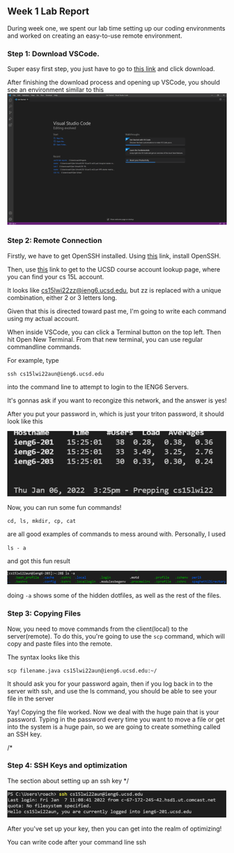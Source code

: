 ## Week 1 Lab Report

During week one, we spent our lab time setting up our coding environments and worked on creating an easy-to-use remote environment. 

### **Step 1**: Download VSCode.
 Super easy first step, you just have to go to 
[this link]( https://code.visualstudio.com) and click download.


After finishing the download process and opening up VSCode, you should see an environment similar to this
![The Environment](img/base_VSCODE.PNG)


### **Step 2**: Remote Connection
Firstly, we have to get OpenSSH installed. Using
[this](https://docs.microsoft.com/en-us/windows-server/administration/openssh/openssh_install_firstuse) link, install OpenSSH. 

Then, use [this](https://sdacs.ucsd.edu/~icc/index.php) link to get to the UCSD course account lookup page, where you can find your cs 15L account. 

It looks like cs15lwi22zz@ieng6.ucsd.edu, but zz is replaced with a unique combination, either 2 or 3 letters long. 

Given that this is directed toward past me, I'm going to write each command using my actual account.

When inside VSCode, you can click a Terminal button on the top left. Then hit Open New Terminal. From that new terminal, you can use regular commandline commands.

For example, type 

```
ssh cs15lwi22aun@ieng6.ucsd.edu
```
into the command line to attempt to login to the IENG6 Servers.

It's gonnas ask if you want to recongize this network, and the answer is yes!


After you put your password in, which is just your triton password, it should look like this

![thing](img/ieng6.PNG)

Now, you can run some fun commands!
```
cd, ls, mkdir, cp, cat
```
are all good examples of commands to mess around with. Personally, I used 

`ls - a`

and got this fun result

![Long list](img/testingCommands-lab1.PNG)


doing `-a` shows some of the hidden dotfiles, as well as the rest of the files. 

### **Step 3**: Copying Files

Now, you need to move commands from the client(local) to the server(remote). To do this, you're going to use the `scp` command, which will copy and paste files into the remote. 

The syntax looks like this

```
scp filename.java cs15lwi22aun@ieng6.ucsd.edu:~/
```

It should ask you for your password again, then if you log back in to the server with ssh, and use the ls command, you should be able to see your file in the server

Yay! Copying the file worked. Now we deal with the huge pain that is your password. Typing in the password every time you want to move a file or get into the system is a huge pain, so we are going to create something called an SSH key. 

/*
### **Step 4:** SSH Keys and optimization 
The section about setting up an ssh key 
*/

![Post-Optimization](img/ssh-without-password-lab1.PNG)



After you've set up your key, then you can get into the realm of optimizing!


You can write code after your command line ssh 

